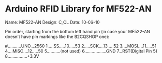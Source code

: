 Arduino RFID Library for MF522-AN
=================================
Name: MF522-AN
Design: C_CL
Date: 10-06-10

Pin order, starting from the bottom left hand pin
(in case your MF522-AN doesn't have pin markings like the B2CQSHOP one):

#...........UNO...2560
1.....SS.....10.....53
2.....SCK....13.....52
3....MOSI....11.....51
4....MISO....12.....50
5...........(not used)
6..................GND
7...RST(Digital Pin 5)
8................+3.3V
